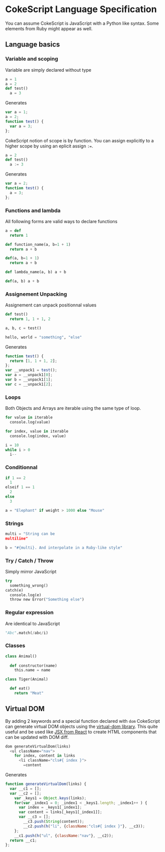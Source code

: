 # CokeScript Language Specification

You can assume CokeScript is JavaScript with a Python like syntax. Some elements from Ruby might appear as well.

## Language basics

### Variable and scoping

Variable are simply declared without type

```python
a = 1
a = 2
def test()
  a = 3
```

Generates

```javascript
var a = 1;
a = 2;
function test() {
  var a = 3;
};
```

CokeScript notion of scope is by function. You can assign explicitly to a higher scope
by using an eplicit assign `:=`.

```python
a = 2
def test()
  a := 3
```

Generates

```javascript
var a = 2;
function test() {
  a = 3;
};
```

### Functions and lambda

All following forms are valid ways to declare functions

```python
a = def
  return 1

def function_name(a, b=1 + 1)
  return a + b

def(a, b=1 + 1)
  return a + b

def lambda_name(a, b) a + b

def(a, b) a + b
```

### Assignement Unpacking

Assignement can unpack positionnal values

```python
def test()
  return 1, 1 + 1, 2

a, b, c = test()

hello, world = "something", "else"
```

Generates

```javascript
function test() {
  return [1, 1 + 1, 2];
};
var __unpack1 = test();
var a = __unpack1[0];
var b = __unpack1[1];
var c = __unpack1[2];
```

### Loops

Both Objects and Arrays are iterable using the same type of loop.

```python
for value in iterable
  console.log(value)

for index, value in iterable
  console.log(index, value)

i = 10
while i > 0
  i--
```

### Conditionnal

```python
if 1 == 2
  1
elseif 1 == 1
  2
else
  3

a = "Elephant" if weight > 1000 else "Mouse"
```

### Strings

```python
multi = "String can be 
multiline"

b = "#{multi}. And interpolate in a Ruby-like style"
```

### Try / Catch / Throw

Simply mirror JavaScript

```python
try
  something_wrong()
catch(e)
  console.log(e)
  throw new Error("Something else")
```

### Regular expression

Are identical to JavaScript

```python
"Abc".match(/abc/i)
```

### Classes

```python
class Animal()
  
  def constructor(name)
    this.name = name

class Tiger(Animal)

  def eat()
    return "Meat"
```

## Virtual DOM

By adding 2 keywords and a special function declared with `dom` CokeScript
can generate virtual DOM objects using the [virtual-dom library](https://github.com/Matt-Esch/virtual-dom).
This quite useful and be used like [JSX from React](http://facebook.github.io/react/docs/jsx-in-depth.html) to create
HTML components that can be updated with DOM diff.

```python
dom generateVirtualDom(links)
  <ul className="nav">
    for index, content in links
      <li className="cls#{ index }">
        =content
```

Generates

```javascript
function generateVirtualDom(links) {
  var __c1 = [];
  var __c2 = [];
    var _keys1 = Object.keys(links);
    for(var _index1 = 0; _index1 < _keys1.length; _index1++ ) {
      var index = _keys1[_index1];
      var content = links[_keys1[_index1]];
      var __c3 = [];
        __c3.push(String(content));
        __c2.push(h("li", {className:"cls#{ index }"}, __c3));
    };
    __c1.push(h("ul", {className:"nav"}, __c2));
  return __c1;
};
```